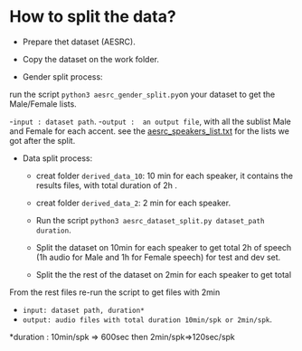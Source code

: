 How to split the data?
=====================
- Prepare thet dataset (AESRC).
- Copy the dataset on the work folder.

- Gender split process:

run the script `python3 aesrc_gender_split.py`on your dataset  to get the Male/Female lists.

  -`input : dataset path`.
  -`output :  an output file`, with all the sublist Male and Female for each accent.
see the [aesrc_speakers_list.txt]() for the lists we got after the split.

- Data split process:

  - creat folder `derived_data_10`: 10 min for each speaker, it contains the results files, with total duration of 2h .
  - creat folder `derived_data_2`: 2 min for each speaker.
  - Run the script `python3 aesrc_dataset_split.py dataset_path duration`.

  - Split the dataset on 10min for each speaker to get total 2h of speech (1h audio for Male and 1h for Female speech) for test and dev set.
  - Split the the rest of the dataset on 2min for each speaker to get total 

From the rest files re-run the script to get files with 2min

  - `input: dataset path, duration*`
  - `output: audio files with total duration 10min/spk or 2min/spk`.


*duration : 10min/spk => 600sec then 2min/spk=>120sec/spk

